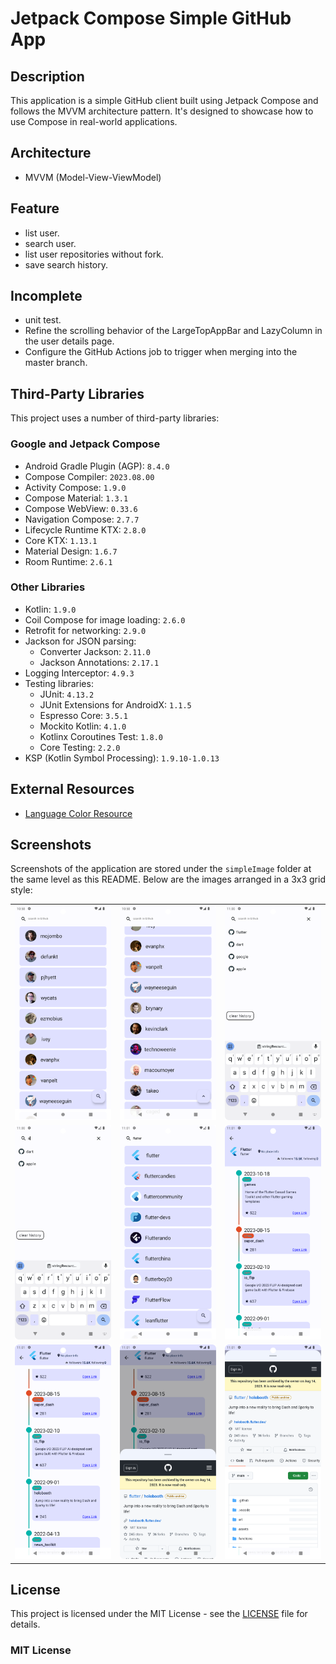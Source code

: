 # Jetpack Compose Simple GitHub App

## Description

This application is a simple GitHub client built using Jetpack Compose and follows the MVVM
architecture pattern. It's designed to showcase how to use Compose in real-world applications.

## Architecture

- MVVM (Model-View-ViewModel)

## Feature

- list user.
- search user.
- list user repositories without fork.
- save search history.

## Incomplete

- unit test.
- Refine the scrolling behavior of the LargeTopAppBar and LazyColumn in the user details page.
- Configure the GitHub Actions job to trigger when merging into the master branch.

## Third-Party Libraries

This project uses a number of third-party libraries:

### Google and Jetpack Compose

- Android Gradle Plugin (AGP): `8.4.0`
- Compose Compiler: `2023.08.00`
- Activity Compose: `1.9.0`
- Compose Material: `1.3.1`
- Compose WebView: `0.33.6`
- Navigation Compose: `2.7.7`
- Lifecycle Runtime KTX: `2.8.0`
- Core KTX: `1.13.1`
- Material Design: `1.6.7`
- Room Runtime: `2.6.1`

### Other Libraries

- Kotlin: `1.9.0`
- Coil Compose for image loading: `2.6.0`
- Retrofit for networking: `2.9.0`
- Jackson for JSON parsing:
    - Converter Jackson: `2.11.0`
    - Jackson Annotations: `2.17.1`
- Logging Interceptor: `4.9.3`
- Testing libraries:
    - JUnit: `4.13.2`
    - JUnit Extensions for AndroidX: `1.1.5`
    - Espresso Core: `3.5.1`
    - Mockito Kotlin: `4.1.0`
    - Kotlinx Coroutines Test: `1.8.0`
    - Core Testing: `2.2.0`
- KSP (Kotlin Symbol Processing): `1.9.10-1.0.13`

## External Resources

- [Language Color Resource](https://github.com/github-linguist/linguist/blob/master/lib/linguist/languages.yml)

## Screenshots

Screenshots of the application are stored under the `simpleImage` folder at the same level as this
README. Below are the images arranged in a 3x3 grid style:

|                               |                               |                               |
|:-----------------------------:|:-----------------------------:|:-----------------------------:|
| ![Image 1](simpleImage/1.png) | ![Image 2](simpleImage/2.png) | ![Image 3](simpleImage/3.png) |
| ![Image 4](simpleImage/4.png) | ![Image 5](simpleImage/5.png) | ![Image 6](simpleImage/6.png) |
| ![Image 7](simpleImage/7.png) | ![Image 8](simpleImage/8.png) | ![Image 9](simpleImage/9.png) |

## License

This project is licensed under the MIT License - see the [LICENSE](LICENSE) file for details.

### MIT License


